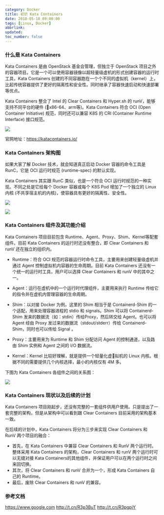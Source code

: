 ```yaml
---
category: Docker
title: 初识 Kata Containers
date: 2018-05-18 09:00:00
tags: [Linux, Docker]
abbrlink:
updated:
toc_number: false
---
```


### 什么是 Kata Containers 

Kata Containers 是由 OpenStack 基金会管理，但独立于 OpenStack 项目之外的容器项目。它是一个可以使用容器镜像以超轻量级虚机的形式创建容器的运行时工具，Kata Containers 创建的不同容器跑在一个个不同的虚拟机（kernel）上，比起传统容器提供了更好的隔离性和安全性。同时继承了容器快速启动和快速部署等优点。

Kata Containers 整合了 Intel 的 Clear Containers 和 Hyper.sh 的 runV，能够支持不同平台的硬件 (x86-64、arm等)。Kata Containers 符合 OCI (Open Container Initiative) 规范，同时还可以兼容 K8S 的 CRI (Container Runtime Interface) 接口规范。

![](https://www.hi-linux.com/img/linux/kata1.png)

官网地址：https://katacontainers.io/

<!-- more -->

### Kata Containers 架构图

如果大家了解 Docker 技术，就会知道真正启动 Docker 容器的命令工具是 RunC，它是 OCI 运行时规范 (runtime-spec) 的默认实现。

Kata Containers 其实跟 RunC 类似，也是一个符合 OCI 运行时规范的一种实现。不同之处是它给每个 Docker 容器或每个 K8S Pod 增加了一个独立的 Linux 内核 (不共享宿主机的内核)，使容器具有更好的隔离性、安全性。

![](https://www.hi-linux.com/img/linux/kata2.png)

![](https://www.hi-linux.com/img/linux/kata3.png)

### Kata Containers 组件及其功能介绍

Kata Containers 项目目前包含 Runtime、Agent、Proxy、Shim、Kernel等配套组件。目前 Kata Containers 的运行时还没有整合，即 Clear Containers 和 runV 还在独立的组织内。

- Runtime：符合 OCI 规范的容器运行时命令工具，主要用来创建轻量级虚机并通过 Agent 控制虚拟机内容器的生命周期。目前 Kata Containers 还没有一个统一的运行时工具，用户可以选择 Clear Containers 和 runV 中的其中之一。 

- Agent：运行在虚机中的一个运行时代理组件，主要用来执行 Runtime 传给它的指令并在虚机内管理容器的生命周期。 

- Shim：以对接 Docker 为例，这里的 Shim 相当于是 Containerd-Shim 的一个适配，用来处理容器进程的 stdio 和 signals。Shim 可以将 Containerd-Shim 发来的数据流（如：stdin）传给Proxy，然后转交给 Agent。也可以将 Agent 经由 Proxy 发过来的数据流（stdout/stderr）传给 Containerd-Shim，同时也可以传给 Signal 。

- Proxy：主要用来为 Runtime 和 Shim 分配访问 Agent 的控制通道，以及路由 Shim 实例和 Agent 之间的 I/O 数据流。 

- Kernel：Kernel 比较好理解，就是提供一个轻量化虚拟机的 Linux 内核。根据不同的需要提供几个内核选择，最小的内核仅有 4M 多。 

下图为 Kata Containers 各组件之间的关系图：

![](https://www.hi-linux.com/img/linux/kata4.png)

###  Kata Containers 现状以及后续的计划

Kata Containers 项目刚起步，还没有完整的一套组件供用户使用。只是提出了一套完整的架构，但是从架构中可以看到跟 Clear Containers 目前采用的架构基本一致。

在后续的计划中，Kata Containers 将分为三步来实现 Clear Containers 和 RunV 两个项目的融合： 

- 首先，在 Kata Containers 中兼容 Clear Containers 和 RunV 两个运行时。 整体采用 Kata Containers 的架构，Clear Containers 和 runV 两个运行时可以无缝对接 Kata Containers的其他组件，并保证用户可以在两个运行时之间来回切换。
- 其次，将 Clear Containers 和 runV 合并为一个，形成 Kata Containers 自己的 Runtime。
- 最后，废除 Clear Containers 和 runV 的兼容。

### 参考文档

https://www.google.com
http://t.cn/R3p3BuT
http://t.cn/R3pgpjY